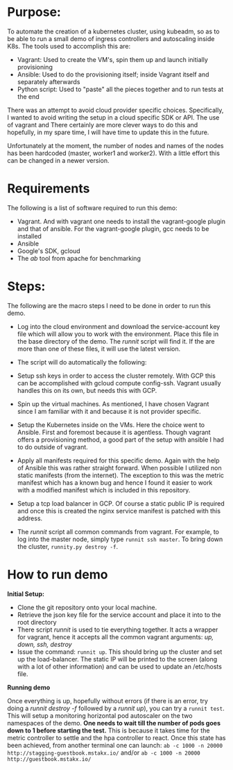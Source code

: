 # Purpose: 

To automate the creation of a kubernetes cluster, using kubeadm, so as to be able to run a small demo of ingress controllers and autoscaling inside K8s.  The tools used to accomplish this are:

  * Vagrant:  Used to create the VM's, spin them up and launch initially provisioning
  * Ansible:  Used to do the provisioning itself; inside Vagrant itself and separately afterwards
  * Python script:  Used to "paste" all the pieces together and to run tests at the end
  
  


There was an attempt to avoid cloud provider specific choices.  Specifically, I wanted to avoid writing the setup in a cloud specific SDK or API.  The use of vagrant and   There certainly are more clever ways to do this and hopefully, in my spare time, I will have time
to update this in the future.

Unfortunately at the moment, the number of nodes and names of the nodes has been hardcoded (master, worker1 and worker2).  With a little effort this can be changed in a newer version.
  
  
# Requirements #
  
The following is a list of software required to run this demo:

  * Vagrant.  And with vagrant one needs to install the vagrant-google plugin and that of ansible.  For the vagrant-google plugin, gcc needs to be installed
  * Ansible
  * Google's SDK, gcloud
  * The *ab* tool from apache for benchmarking
  
  
# Steps: #


The following are the macro steps I need to be done in order to run this demo. 

  
  * Log into the cloud environment and download the service-account key file which will allow you to work with the environment.  Place this file in the base directory of the demo.  The *runnit* script will find it.  If the are more than one of these files, it will use the latest version.
  * The script will do automatically the following:
* Setup ssh keys in order to access the cluster remotely.  With GCP this can be accomplished with gcloud compute config-ssh.  Vagrant usually handles this on its own, but needs this with GCP.
* Spin up the virtual machines.  As mentioned, I have chosen Vagrant since I am familiar with it and because it is not provider specific.
* Setup the Kubernetes inside on the VMs.  Here the choice went to Ansible.  First and foremost because it is agentless.  Though vagrant offers a provisioning method, a good part of the setup with ansible I had to do outside of vagrant.
* Apply all manifests required for this specific demo.  Again with the help of Ansible this was rather straight forward.  When possible I utilized non static manifests (from the internet).  The exception to this was the metric manifest which has a known bug and hence I found it easier to work with a modified manifest which is included in this repository.
* Setup a tcp load balancer in GCP.  Of course a static public IP is required and once this is created the nginx service manifest is patched with this address.


* The *runnit* script all common commands from vagrant.  For example, to log into the master node, simply type `runnit ssh master`.  To bring down the cluster, `runnity.py destroy -f`.
    
  
# How to run demo

 **Initial Setup:**
 
 
  * Clone the git repository onto your local machine.
  * Retrieve the json key file for the service account and place it into to the root directory
  * There script *runnit* is used to tie everything together.  It acts a wrapper for vagrant, hence it accepts all the common vagrant arguments: *up, down, ssh, destroy*
  * Issue the command: `runnit up`.  This should bring up the cluster and set up the load-balancer.  The static IP will be printed to the screen (along with a lot of other information) and can be used to update an /etc/hosts file.
  
  **Running demo**
  
  Once everything is up, hopefully without errors (if there is an error, try doing a *runnit destroy -f* followed by a *runnit up*), you can try a `runnit test`.  This will setup a monitoring horizontal pod autoscaler on the two namespaces of the demo. **One needs to wait till the number of pods goes down to 1 before starting the test.**  This is because it takes time for the metric controller to settle and the hpa controller to react.  Once this state has been achieved, from another terminal one can launch: `ab -c 1000 -n 20000 http://stagging-guestbook.mstakx.io/` and/or `ab -c 1000 -n 20000 http://guestbook.mstakx.io/`
  
  
